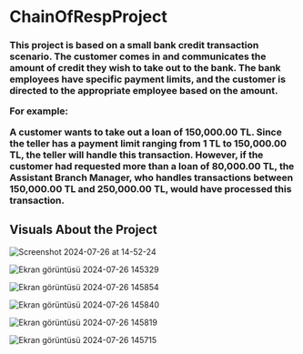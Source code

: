 # ChainOfRespProject

<h3>This project is based on a small bank credit transaction scenario. The customer comes in and communicates the amount of credit they wish to take out to the bank. The bank employees have specific payment limits, and the customer is directed to the appropriate employee based on the amount.
  
For example:

A customer wants to take out a loan of 150,000.00 TL. Since the teller has a payment limit ranging from 1 TL to 150,000.00 TL, the teller will handle this transaction. However, if the customer had requested more than a loan of 80,000.00 TL, the Assistant Branch Manager, who handles transactions between 150,000.00 TL and 250,000.00 TL, would have processed this transaction.</h3>


<h2>Visuals About the Project</h2>

![Screenshot 2024-07-26 at 14-52-24 ](https://github.com/user-attachments/assets/83e3b7c7-b9b2-4ce3-8695-75c4ef990476)

![Ekran görüntüsü 2024-07-26 145329](https://github.com/user-attachments/assets/77c0bd7a-51fe-42cb-85e1-1bba8ae90f51)

![Ekran görüntüsü 2024-07-26 145854](https://github.com/user-attachments/assets/8bf1c0c8-a639-4213-90c6-7eea7eddbcba)

![Ekran görüntüsü 2024-07-26 145840](https://github.com/user-attachments/assets/c857e5c5-139f-480d-9753-9b66d052114a)

![Ekran görüntüsü 2024-07-26 145819](https://github.com/user-attachments/assets/a04b87c2-9bd8-42d0-99b3-a02fd71ea737)

![Ekran görüntüsü 2024-07-26 145715](https://github.com/user-attachments/assets/d4a57d07-88cf-4364-8439-24af62757899)

